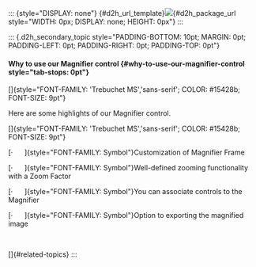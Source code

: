 ::: {style="DISPLAY: none"}
[](ms-xhelp:///?Id=d2h_url_template){#d2h_url_template}![](!package_url!){#d2h_package_url style="WIDTH: 0px; DISPLAY: none; HEIGHT: 0px"}
:::

::: {.d2h_secondary_topic style="PADDING-BOTTOM: 10pt; MARGIN: 0pt; PADDING-LEFT: 0pt; PADDING-RIGHT: 0pt; PADDING-TOP: 0pt"}
#### Why to use our Magnifier control {#why-to-use-our-magnifier-control style="tab-stops: 0pt"}

[]{style="FONT-FAMILY: 'Trebuchet MS','sans-serif'; COLOR: #15428b; FONT-SIZE: 9pt"} 

Here are some highlights of our Magnifier control.

[]{style="FONT-FAMILY: 'Trebuchet MS','sans-serif'; COLOR: #15428b; FONT-SIZE: 9pt"} 

[·      ]{style="FONT-FAMILY: Symbol"}Customization of Magnifier Frame

[·      ]{style="FONT-FAMILY: Symbol"}Well-defined zooming functionality with a Zoom Factor

[·      ]{style="FONT-FAMILY: Symbol"}You can associate controls to the Magnifier

[·      ]{style="FONT-FAMILY: Symbol"}Option to exporting the magnified image

 

[]{#related-topics}
:::
